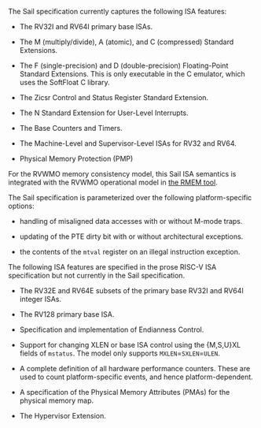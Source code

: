 The Sail specification currently captures the following ISA features:

- The RV32I and RV64I primary base ISAs.

- The M (multiply/divide), A (atomic), and C (compressed) Standard
  Extensions.

- The F (single-precision) and D (double-precision) Floating-Point
  Standard Extensions.  This is only executable in the C emulator,
  which uses the SoftFloat C library.

- The Zicsr Control and Status Register Standard Extension.

- The N Standard Extension for User-Level Interrupts.

- The Base Counters and Timers.

- The Machine-Level and Supervisor-Level ISAs for RV32 and RV64.

- Physical Memory Protection (PMP)

For the RVWMO memory consistency model, this Sail ISA semantics is integrated with the RVWMO operational model in [the 
RMEM tool](https://github.com/rems-project/rmem).

The Sail specification is parameterized over the following
platform-specific options:

- handling of misaligned data accesses with or without M-mode traps.

- updating of the PTE dirty bit with or without architectural
  exceptions.

- the contents of the `mtval` register on an illegal instruction
  exception.

The following ISA features are specified in the
prose RISC-V ISA specification but not currently in the Sail
specification.

- The RV32E and RV64E subsets of the primary base RV32I and RV64I
  integer ISAs.

- The RV128 primary base ISA.

- Specification and implementation of Endianness Control.

- Support for changing XLEN or base ISA control using the {M,S,U}XL
  fields of `mstatus`.  The model only supports
  `MXLEN`=`SXLEN`=`ULEN`.

- A complete definition of all hardware performance counters.
  These are used to count platform-specific events, and hence
  platform-dependent.

- A specification of the Physical Memory Attributes (PMAs) for the
  physical memory map.

- The Hypervisor Extension.
